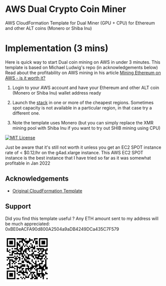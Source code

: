 # AWS Dual Crypto Coin Miner

AWS CloudFormation Template for Dual Miner (GPU + CPU) for Ethereum and other ALT coins (Monero or Shiba Inu)

# Implementation (3 mins)

Here is quick way to start Dual coin mining on AWS in under 3 minutes. This template is based on Michael Ludwig's repo (in acknowledgements below)
Read about the profitability on AWS mining in his article [Mining Ethereum on AWS - is it worth it?](https://michael-ludvig.medium.com/mining-ethereum-on-aws-is-it-worth-it-f13645c12eec)

1. Login to your AWS account and have your Ethereum and other ALT coin (Monero or Shiba Inu) wallet address ready

2. Launch the [stack](https://github.com/awsdataarchitect/aws-eth-xmr-shib-dual-miner/blob/main/miner.yaml) in one or more of the cheapest regions. Sometimes spot capacity is not available in a particular region, in that case try a different one.

3. Note the template uses Monero (but you can simply replace the XMR mining pool with Shiba Inu if you want to try out SHIB mining using CPU)

[![MIT License](hhttps://s3.amazonaws.com/cloudformation-examples/cloudformation-launch-stack.png)](https://console.aws.amazon.com/cloudformation/home?region=us-east-1#/stacks/new?stackName=awsdualminer&templateURL=https://aws-dual-miner.s3.amazonaws.com/miner.yaml)

Just be aware that it's still not worth it unless you get an EC2 SPOT instance rate of < $0.12/hr on the g4ad.xlarge instance. This AWS EC2 SPOT instance is the best instance that I have tried so far as it was somewhat profitable in Jan 2022 

## Acknowledgements
 
 - [Original CloudFormation Template](https://github.com/mludvig/aws-ethereum-miner)



## Support

Did you find this template useful ? Any ETH amount sent to my address will be much appreciated: 0xBE0eACFA90d800A2504a9aDB4249DCa435C7F579

![Logo](https://github.com/awsdataarchitect/aws-eth-xmr-shib-dual-miner/blob/main/qr.PNG)
